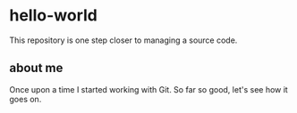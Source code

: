 # hello-world
This repository is one step closer to managing a source code.

## about me
Once upon a time I started working with Git. So far so good, let's see how it goes on.
